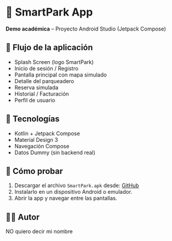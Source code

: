 # 🚗 SmartPark App
**Demo académica** – Proyecto Android Studio (Jetpack Compose)

## 🧭 Flujo de la aplicación
- Splash Screen (logo SmartPark)
- Inicio de sesión / Registro
- Pantalla principal con mapa simulado
- Detalle del parqueadero
- Reserva simulada
- Historial / Facturación
- Perfil de usuario

## 🧩 Tecnologías
- Kotlin + Jetpack Compose
- Material Design 3
- Navegación Compose
- Datos Dummy (sin backend real)

## 📱 Cómo probar
1. Descargar el archivo `SmartPark.apk` desde:
   [GitHub](https://github.com/Kris7xd/SmartParkAPK.git)
2. Instalarlo en un dispositivo Android o emulador.
3. Abrir la app y navegar entre las pantallas.

## 👨‍💻 Autor
NO quiero decir mi nombre

